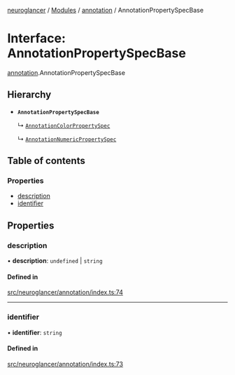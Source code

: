 [neuroglancer](../README.md) / [Modules](../modules.md) / [annotation](../modules/annotation.md) / AnnotationPropertySpecBase

# Interface: AnnotationPropertySpecBase

[annotation](../modules/annotation.md).AnnotationPropertySpecBase

## Hierarchy

- **`AnnotationPropertySpecBase`**

  ↳ [`AnnotationColorPropertySpec`](annotation.AnnotationColorPropertySpec.md)

  ↳ [`AnnotationNumericPropertySpec`](annotation.AnnotationNumericPropertySpec.md)

## Table of contents

### Properties

- [description](annotation.AnnotationPropertySpecBase.md#description)
- [identifier](annotation.AnnotationPropertySpecBase.md#identifier)

## Properties

### description

• **description**: `undefined` \| `string`

#### Defined in

[src/neuroglancer/annotation/index.ts:74](https://github.com/ActiveBrainAtlas2/neuroglancer/blob/1beb5d34/src/neuroglancer/annotation/index.ts#L74)

___

### identifier

• **identifier**: `string`

#### Defined in

[src/neuroglancer/annotation/index.ts:73](https://github.com/ActiveBrainAtlas2/neuroglancer/blob/1beb5d34/src/neuroglancer/annotation/index.ts#L73)
